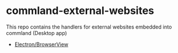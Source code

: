 # commland-external-websites

This repo contains the handlers for external websites embedded into commland (Desktop app)

- [Electron/BrowserView](https://www.electronjs.org/docs/latest/api/browser-view)